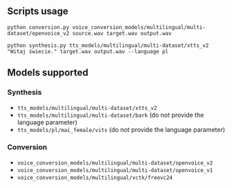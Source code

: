## Scripts usage
```
python conversion.py voice_conversion_models/multilingual/multi-dataset/openvoice_v2 source.wav target.wav output.wav

python synthesis.py tts_models/multilingual/multi-dataset/xtts_v2 "Witaj świecie." target.wav output.wav --language pl
```

## Models supported
### Synthesis
- `tts_models/multilingual/multi-dataset/xtts_v2`
- `tts_models/multilingual/multi-dataset/bark` (do not provide the language parameter)
- `tts_models/pl/mai_female/vits` (do not provide the language parameter)

### Conversion
- `voice_conversion_models/multilingual/multi-dataset/openvoice_v2`
- `voice_conversion_models/multilingual/multi-dataset/openvoice_v1`
- `voice_conversion_models/multilingual/vctk/freevc24`